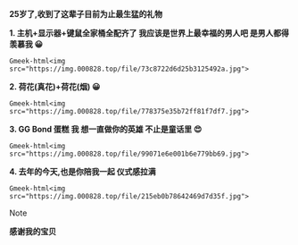 **25岁了,收到了这辈子目前为止最生猛的礼物**

**1.  主机+显示器+键鼠全家桶全配齐了 我应该是世界上最幸福的男人吧 是男人都得羡慕我 😀**

`Gmeek-html<img src="https://img.000828.top/file/73c8722d6d25b3125492a.jpg">`

**2. 荷花(真花)+荷花(烟) 😀**

`Gmeek-html<img src="https://img.000828.top/file/778375e35b72ff81f7df7.jpg">`

**3. GG Bond 蛋糕 我 想一直做你的英雄 不止是童话里 😍**

`Gmeek-html<img src="https://img.000828.top/file/99071e6e001b6e779bb69.jpg">`

**4. 去年的今天,也是你陪我一起 仪式感拉满**

`Gmeek-html<img src="https://img.000828.top/file/215eb0b78642469d7d35f.jpg">`

> [!NOTE]
> **感谢我的宝贝**


<!-- ##{"timestamp":1721125039}## -->
